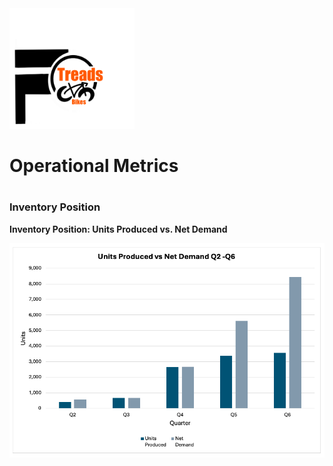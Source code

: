 <img src="https://github.com/LashawnFofung/FO-Tread-Bikes/raw/main/FO%20Tread%20Bikes%20Logo%20PNG.png" width="200" alt="FO Tread Bikes Logo">


<h1></h1>

<h1>Operational Metrics</h1>

<h1></h1>

<h3>Inventory Position</h3>


<b>Inventory Position: Units Produced vs. Net Demand</b>

![Inventory Position: Units Produced vs Net Demand](https://github.com/LashawnFofung/FO-Tread-Bikes/blob/main/Dashboard/Image/Units%20Produced%20vs%20Demand%20Q2%20to%20Q6.png)

